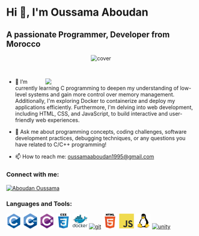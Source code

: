 # Hi 👋, I'm Oussama Aboudan
## A passionate Programmer, Developer from Morocco

<div align="center">
<img width="1000" height = "300" src="https://i.ytimg.com/vi/_huo7KMp2Ww/maxresdefault.jpg" alt="cover" />
</div>
<p>
</p>


<p></p>
<br>
<p></p>

<img align="right" all="coding" width="400" src="https://media.tenor.com/S59bPkT0pqcAAAAC/programming.gif">

- 🌱 I’m currently learning C programming to deepen my understanding of low-level systems and gain more control over memory management. Additionally, I'm exploring Docker to containerize and deploy my applications efficiently. Furthermore, I'm delving into web development, including HTML, CSS, and JavaScript, to build interactive and user-friendly web experiences.

- 💬 Ask me about programming concepts, coding challenges, software development practices, debugging techniques, or any questions you have related to C/C++ programming!

- 📫 How to reach me: oussamaaboudan1995@gmail.com

<h3 align="left">Connect with me:</h3>
<p align="left">
  <a href="https://instagram.com/oussamaaboudan" target="blank"><img align="center" src="https://raw.githubusercontent.com/rahuldkjain/github-profile-readme-generator/master/src/images/icons/Social/instagram.svg" alt="Aboudan Oussama" height="30" width="40" /></a>
</p>
<div>
  <h3 align="left">Languages and Tools:</h3>
  <p align="left">
    <a href="https://www.cprogramming.com/" target="_blank" rel="noreferrer"><img src="https://raw.githubusercontent.com/devicons/devicon/master/icons/c/c-original.svg" alt="c" width="40" height="40"/></a>
    <a href="https://www.w3schools.com/cpp/" target="_blank" rel="noreferrer"><img src="https://raw.githubusercontent.com/devicons/devicon/master/icons/cplusplus/cplusplus-original.svg" alt="cplusplus" width="40" height="40"/></a>
    <a href="https://www.w3schools.com/cs/" target="_blank" rel="noreferrer"><img src="https://raw.githubusercontent.com/devicons/devicon/master/icons/csharp/csharp-original.svg" alt="csharp" width="40" height="40"/></a>
    <a href="https://www.w3schools.com/css/" target="_blank" rel="noreferrer"><img src="https://raw.githubusercontent.com/devicons/devicon/master/icons/css3/css3-original-wordmark.svg" alt="css3" width="40" height="40"/></a>
    <a href="https://www.docker.com/" target="_blank" rel="noreferrer"><img src="https://raw.githubusercontent.com/devicons/devicon/master/icons/docker/docker-original-wordmark.svg" alt="docker" width="40" height="40"/></a>
    <a href="https://git-scm.com/" target="_blank" rel="noreferrer"><img src="https://www.vectorlogo.zone/logos/git-scm/git-scm-icon.svg" alt="git" width="40" height="40"/></a>
    <a href="https://www.w3.org/html/" target="_blank" rel="noreferrer"><img src="https://raw.githubusercontent.com/devicons/devicon/master/icons/html5/html5-original-wordmark.svg" alt="html5" width="40" height="40"/></a>
    <a href="https://developer.mozilla.org/en-US/docs/Web/JavaScript" target="_blank" rel="noreferrer"><img src="https://raw.githubusercontent.com/devicons/devicon/master/icons/javascript/javascript-original.svg" alt="javascript" width="40" height="40"/></a>
    <a href="https://www.linux.org/" target="_blank" rel="noreferrer"><img src="https://raw.githubusercontent.com/devicons/devicon/master/icons/linux/linux-original.svg" alt="linux" width="40" height="40"/></a>
    <a href="https://unity.com/" target="_blank" rel="noreferrer"><img src="https://www.vectorlogo.zone/logos/unity3d/unity3d-icon.svg" alt="unity" width="40" height="40"/></a>
  </p>
</div>




